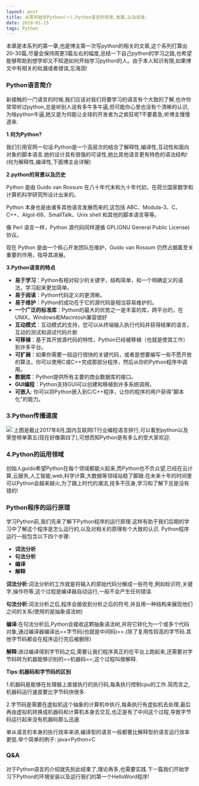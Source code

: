 ```yaml
---
layout: post
title: 从零开始学Python(一),Python语言的背景,发展,以及前景.
date: 2018-01-15 
tags: Python   
---
```



本章是本系列的第一章,也是博主第一次写python的相关的文章,这个系列打算出20-30篇,尽量会保持周更3篇左右的幅度,总结一下自己python的学习之路,也希望能够帮助到想学却又不知道如何开始学习python的人。由于本人知识有限,如果博文中有相关的纰漏或者错误,忘海涵!


###  Python语言简介

新接触的一门语言的时候,我们应该对我们将要学习的语言有个大致的了解,也许你常常听过python,总是听别人说有多牛多牛逼,但可能你心里也没有个清晰的认识,为啥python牛逼,她又是为何能让全球的开发者为之疯狂呢?不要着急,听博主慢慢道来.


**1.何为Python?**

我们引用官网一句话:Python是一个高层次的结合了解释性,编译性,互动性和面向对象的脚本语言.她的设计具有很强的可读性,她比其他语言更有特色的语法结构!(何为解释性,编译性,下面博主会详解)


**2.python的背景以及历史**

Python 是由 Guido van Rossum 在八十年代末和九十年代初，在荷兰国家数学和计算机科学研究所设计出来的。

Python 本身也是由诸多其他语言发展而来的,这包括 ABC、Modula-3、C、C++、Algol-68、SmallTalk、Unix shell 和其他的脚本语言等等。

像 Perl 语言一样，Python 源代码同样遵循 GPL(GNU General Public License)协议。

现在 Python 是由一个核心开发团队在维护，Guido van Rossum 仍然占据着至关重要的作用，指导其进展。

**3.Python语言的特点**


* **易于学习**：Python有相对较少的关键字，结构简单，和一个明确定义的语法，学习起来更加简单。
*  **易于阅读**：Python代码定义的更清晰。
*  **易于维护**：Python的成功在于它的源代码是相当容易维护的。
*  **一个广泛的标准库**：Python的最大的优势之一是丰富的库，跨平台的，在UNIX，Windows和Macintosh兼容很好
*  **互动模式**：互动模式的支持，您可以从终端输入执行代码并获得结果的语言，互动的测试和调试代码片断
*  **可移植**：基于其开放源代码的特性，Python已经被移植（也就是使其工作）到许多平台。
*  **可扩展**：如果你需要一段运行很快的关键代码，或者是想要编写一些不愿开放的算法，你可以使用C或C++完成那部分程序，然后从你的Python程序中调用。
*  **数据库**：Python提供所有主要的商业数据库的接口。
*  **GUI编程**：Python支持GUI可以创建和移植到许多系统调用。
*  **可嵌入**: 你可以将Python嵌入到C/C++程序，让你的程序的用户获得"脚本化"的能力。

### 3.Python传播速度


![](https://ss1.baidu.com/6ONXsjip0QIZ8tyhnq/it/u=831890821,3332772577&fm=173&s=4CA63472191B504F08DDC0CA0000E0B3&w=640&h=529&img.JPG)
上图是截止2017年8月,国内互联网IT行业编程语言排行,可以看到python以及荣登榜单第五(现在好像第四了),可想而知Python是有多么的受大家欢迎.

### 4.Python的运用领域


创始人guido希望Python在每个领域都能火起来,而Python也不负众望,已经在云计算,云服务,人工智能,web,科学计算,大数据等领域站稳了脚跟.在未来十年的时间里可以Python会越来越火,为了跟上时代的潮流,技多不压身,学习和了解下总是没有错的!

### Python程序的运行原理

学习Python前,我们先来了解下Python程序的运行原理.这样有助于我们后期的学习中了解这个程序是怎么运行的,以及对相关的原理有个大致的认识.
Python程序运行一般包含以下四个步骤:

* **词法分析**
* **句法分析**
* **编译**
* **解释**
　

**词法分析**:词法分析的工作就是将输入的原始代码分解成一些符号,例如标识符,关键字,操作符等,这个过程是编译器自动运行,一般不会产生任何错误.


**句法分析**:词法分析之后,程序会接收到分析之后的符号,并且用一种结构来展现他们之间的关系(使用的是抽象语法树)


**编译**:在句法分析后,Python会接收这颗抽象语法树,并将它转化为一个或多个代码对象,通过编译器编译出==字节码(也就是中间码)==.(除了复用性较高的字节码.其他字节码都会在程序运行完后被删除)


**解释**:进过编译得到字节码之后,需要让我们程序真正的在平台上跑起来,还需要对字节码转为机器能够识别的==机器码==,这个过程叫做解释.

**Tips:机器码和字节码的区别**


1.机器码是能够在处理器上直接执行的执行码,每条执行控制cpu的工作.简而言之,机器码运行速度要比字节码快很多.


2.字节码是需要在虚拟机这个抽象的计算机中执行,每条执行有虚拟机去处理,最后再由虚拟机转换成机器码和计算机本身去交互,也正是有了中间这个过程,导致字节码运行起来没有机器码那么迅速.

单从语言的本身的执行效率来讲,编译型的语言一般都要比解释型的语言运行效率更低.举个简单的例子:
java<Python<C

### Q&A


对于Python语言的介绍就先到此结束了,理论再多,也需要实践.下一篇我们开始学习下Python的环境安装以及运行我们的第一个HelloWord程序!











